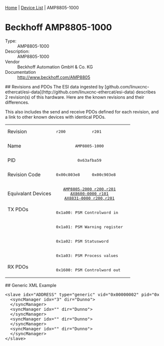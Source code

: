<div class="nav"><a href="/esi-data">Home</a> | <a href="/esi-data/devices">Device List</a> | AMP8805-1000</div>

#  Beckhoff AMP8805-1000

<dl>
  <dt>Type:</dt><dd>AMP8805-1000</dd>
  <dt>Description:</dt><dd>AMP8805-1000</dd>
  <dt>Vendor</dt><dd>Beckhoff Automation GmbH & Co. KG</dd>
  <dt>Documentation</dt><dd><a href="http://www.beckhoff.com/AMP8805">http://www.beckhoff.com/AMP8805</a></dd>
</dl>
## Revisions and PDOs
The ESI data ingested by [github.com/linuxcnc-ethercat/esi-data](http://github.com/linuxcnc-ethercat/esi-data) describes 2 revision(s) of this hardware.  Here are the known revisions and their differences.

This also includes the send and receive PDOs defined for each revision, and a link to other known devices with identical PDOs.

<table>
<tr >
<td class="first">Revision</td>
<td ><pre>r200</pre></td>
<td ><pre>r201</pre></td>
</tr>
<tr >
<td class="first">Name</td>
<td  colspan=2 align="center"><pre>AMP8805-1000</pre></td>
</tr>
<tr >
<td class="first">PID</td>
<td  colspan=2 align="center"><pre>0x63afba59</pre></td>
</tr>
<tr >
<td class="first">Revision Code</td>
<td ><pre>0x00c803e8</pre></td>
<td ><pre>0x00c903e8</pre></td>
</tr>
<tr >
<td class="first">Equivalant Devices</td>
<td  colspan=2 align="center"><pre><a href="AMP8805-2000">AMP8805-2000 r200,r201</a><br/><a href="AX8600-0000">AX8600-0000 r101</a><br/><a href="AX8831-0000">AX8831-0000 r200,r201</a></pre></td>
</tr>
<tr class="txpdo pdosection">
<td class="first" rowspan=4 valign=top>TX PDOs</td>
<td colspan=2 align="left"><pre>0x1a00: PSM Controlword in</pre></td>
<td></td>
</tr>
<tr class="txpdo pdosection">
<td  colspan=2 align="left"><pre>0x1a01: PSM Warning register</pre></td>
</tr>
<tr class="txpdo pdosection">
<td  colspan=2 align="left"><pre>0x1a02: PSM Statusword</pre></td>
</tr>
<tr class="txpdo pdosection">
<td  colspan=2 align="left"><pre>0x1a03: PSM Process values</pre></td>
</tr>
<tr class="rxpdo pdosection">
<td class="first" rowspan=1 valign=top>RX PDOs</td>
<td colspan=2 align="left"><pre>0x1600: PSM Controlword out</pre></td>
<td></td>
</tr>
</table>
## Generic XML Example
<pre class="xml">
&lt;slave idx="ADDRESS" type="generic" vid="0x00000002" pid="0x63afba59" configPdos="true"&gt;
  &lt;syncManager idx="3" dir="Dunno"&gt;
  &lt;/syncManager&gt;
  &lt;syncManager idx="" dir="Dunno"&gt;
  &lt;/syncManager&gt;
  &lt;syncManager idx="" dir="Dunno"&gt;
  &lt;/syncManager&gt;
  &lt;syncManager idx="" dir="Dunno"&gt;
  &lt;/syncManager&gt;
&lt;/slave&gt;
</pre>
